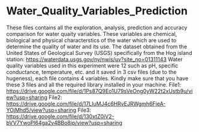 # Water_Quality_Variables_Prediction
These files contains all the exploration, analysis, prediction and accuracy comparison for water quaity variables. These variables are chemical, biological and physical characterstics of the water which are used to determine the quality of water and its use.
The dataset obtained from the United States of Geological Survey (USGS) specifically from the Hog island station: https://waterdata.usgs.gov/ny/nwis/uv?site_no=01311143
Water quality variables used in this experiment were 12 such as pH, specific conductance, temperature, etc. and it saved in 3 csv files (due to the hugeness), each file contains 4 variables.
Kindly make sure that you have these 3 files and all the required library installed in your machine.
File1: https://drive.google.com/file/d/1Ps87Q9Eo1U79sVeOng0yW22t2xUstb9u/view?usp=sharing
File2: https://drive.google.com/file/d/17LIuMJ4c6HRvEJRWgmh6FjeA-YOjMhd5/view?usp=sharing
File3: https://drive.google.com/file/d/130xtZ0iV2-bVV7YwoPl64ga2v4BBo8ip/view?usp=sharing
